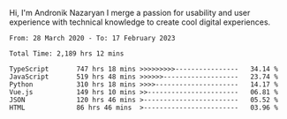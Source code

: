 Hi, I'm Andronik Nazaryan
I merge a passion for usability and user experience with technical knowledge to create cool digital experiences.


<!--START_SECTION:waka-->

```text
From: 28 March 2020 - To: 17 February 2023

Total Time: 2,189 hrs 12 mins

TypeScript       747 hrs 18 mins >>>>>>>>>----------------   34.14 %
JavaScript       519 hrs 48 mins >>>>>>-------------------   23.74 %
Python           310 hrs 18 mins >>>>---------------------   14.17 %
Vue.js           149 hrs 10 mins >>-----------------------   06.81 %
JSON             120 hrs 46 mins >------------------------   05.52 %
HTML             86 hrs 46 mins  >------------------------   03.96 %
```

<!--END_SECTION:waka-->
